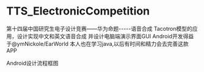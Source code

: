 # TTS_ElectronicCompetition
第十四届中国研究生电子设计竞赛——华为命题-----语音合成
Tacotron模型的应用，设计实现中文和英文语音合成 并设计电脑端演示界面GUI
Android开发得益于@ymNickole/EarWorld 本人也在学习java,以后有时间和精力会去完善这款APP

Android设计流程框图
